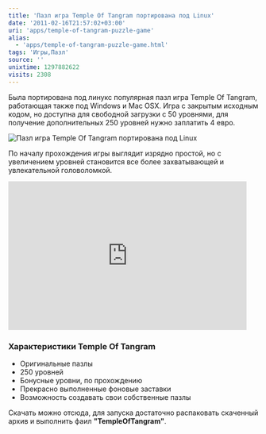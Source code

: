 ```yaml
---
title: 'Пазл игра Temple Of Tangram портирована под Linux'
date: '2011-02-16T21:57:02+03:00'
uri: 'apps/temple-of-tangram-puzzle-game'
alias: 
  - 'apps/temple-of-tangram-puzzle-game.html'
tags: 'Игры,Пазл'
source: ''
unixtime: 1297882622
visits: 2308
---
```

Была портирована под линукс популярная пазл игра Temple Of Tangram, работающая также под Windows и Mac OSX. Игра с закрытым исходным кодом, но доступна для свободной загрузки с 50 уровнями, для получение дополнительных 250 уровней нужно заплатить 4 евро.

![Пазл игра Temple Of Tangram портирована под Linux](img/2011/02/16/21-00/02.jpg)

По началу прохождения игры выглядит изрядно простой, но с увеличением уровней становится все более захватывающей и увлекательной головоломкой.

<iframe title="YouTube video player" width="480" height="300" src="http://www.youtube.com/embed/HpvJiEcniWs" frameborder="0" allowfullscreen=""></iframe>

### Характеристики Temple Of Tangram

*   Оригинальные пазлы
*   250 уровней
*   Бонусные уровни, по прохождению
*   Прекрасно выполненные фоновые заставки
*   Возможность создавать свои собственные пазлы

Скачать можно отсюда, для запуска достаточно распаковать скаченный архив и выполнить фаил **"TempleOfTangram"**.
